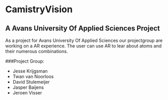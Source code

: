 # CamistryVision
## A Avans University Of Applied Sciences Project

As a project for Avans University Of Applied Sciences our projectgroup are working on a AR experience. The user can use AR to lear about atoms and their numerous combinations. 

###Project Group:
- Jesse Krijgsman
- Twan van Noorloos
- David Stulemeijer
- Jasper Baijens
- Jeroen Visser